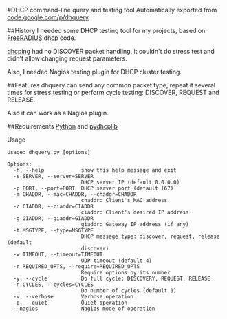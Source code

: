 #DHCP command-line query and testing tool 
Automatically exported from [code.google.com/p/dhquery](http://code.google.com/p/dhquery)

##History
I needed some DHCP testing tool for my projects, based on [FreeRADIUS](http://freeradius.org/) dhcp code.

[dhcping](http://c3rb3r.openwall.net/dhcping/) had no DISCOVER packet handling, it couldn't do stress test and didn't allow changing request parameters.

Also, I needed Nagios testing plugin for DHCP cluster testing.

##Features
dhquery can send any common packet type, repeat it several times for stress testing or perform cycle testing: DISCOVER, REQUEST and RELEASE.

Also it can work as a Nagios plugin.

##Requirements
[Python](http://python.org/) and [pydhcplib](http://pydhcplib.tuxfamily.org/pmwiki/)

Usage

    Usage: dhquery.py [options]
    
    Options:
      -h, --help            show this help message and exit
      -s SERVER, --server=SERVER
                            DHCP server IP (default 0.0.0.0)
      -p PORT, --port=PORT  DHCP server port (default (67)
      -m CHADDR, --mac=CHADDR, --chaddr=CHADDR
                            chaddr: Client's MAC address
      -c CIADDR, --ciaddr=CIADDR
                            ciaddr: Client's desired IP address
      -g GIADDR, --giaddr=GIADDR
                            giaddr: Gateway IP address (if any)
      -t MSGTYPE, --type=MSGTYPE
                            DHCP message type: discover, request, release (default
                            discover)
      -w TIMEOUT, --timeout=TIMEOUT
                            UDP timeout (default 4)
      -r REQUIRED_OPTS, --require=REQUIRED_OPTS
                            Require options by its number
      -y, --cycle           Do full cycle: DISCOVERY, REQUEST, RELEASE
      -n CYCLES, --cycles=CYCLES
                            Do number of cycles (default 1)
      -v, --verbose         Verbose operation
      -q, --quiet           Quiet operation
      --nagios              Nagios mode of operation
